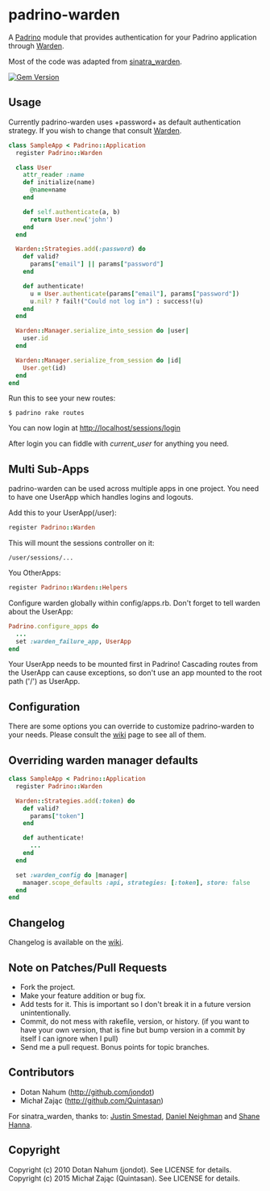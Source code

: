 # padrino-warden

A [Padrino](http://github.com/padrino/padrino-framework) module that provides authentication for your Padrino application through [Warden](http://github.com/hassox/warden).

Most of the code was adapted from [sinatra\_warden](http://github.com/jsmestad/sinatra_warden).

[![Gem
Version](https://badge.fury.io/rb/padrino-warden.svg)](http://badge.fury.io/rb/padrino-warden)

## Usage

Currently padrino-warden uses +password+ as default authentication strategy. If you wish to change that consult
[Warden](http://github.com/hassox/warden).

```ruby
class SampleApp < Padrino::Application
  register Padrino::Warden

  class User
    attr_reader :name
    def initialize(name)
      @name=name
    end

    def self.authenticate(a, b)
      return User.new('john')
    end
  end

  Warden::Strategies.add(:password) do
    def valid?
      params["email"] || params["password"]
    end

    def authenticate!
      u = User.authenticate(params["email"], params["password"])
      u.nil? ? fail!("Could not log in") : success!(u)
    end
  end

  Warden::Manager.serialize_into_session do |user|
    user.id
  end

  Warden::Manager.serialize_from_session do |id|
    User.get(id)
  end
end
```

Run this to see your new routes:

  `$ padrino rake routes`

You can now login at <http://localhost/sessions/login>

After login you can fiddle with *current\_user* for anything you need.

## Multi Sub-Apps

padrino-warden can be used across multiple apps in one project. You need to have one UserApp which handles logins and logouts.

Add this to your UserApp(/user):

```ruby
register Padrino::Warden
```

This will mount the sessions controller on it:

    /user/sessions/...

You OtherApps:

```ruby
register Padrino::Warden::Helpers
```

Configure warden globally within config/apps.rb. Don't forget to tell warden about the UserApp:

```ruby
Padrino.configure_apps do
  ...
  set :warden_failure_app, UserApp
end
```

Your UserApp needs to be mounted first in Padrino! Cascading routes from the UserApp can cause exceptions, so don't use an app mounted to the root path ('/') as UserApp.

## Configuration

There are some options you can override to customize padrino-warden to your
needs. Please consult the
[wiki](https://github.com/jondot/padrino-warden/wiki/Options) page to see all
of them.


## Overriding warden manager defaults

```ruby
class SampleApp < Padrino::Application
  register Padrino::Warden

  Warden::Strategies.add(:token) do
    def valid?
      params["token"]
    end

    def authenticate!
      ...
    end
  end

  set :warden_config do |manager|
    manager.scope_defaults :api, strategies: [:token], store: false
  end
end
```

## Changelog

Changelog is available on the [wiki](https://github.com/jondot/padrino-warden/wiki/Changelog).

## Note on Patches/Pull Requests

* Fork the project.
* Make your feature addition or bug fix.
* Add tests for it. This is important so I don't break it in a
  future version unintentionally.
* Commit, do not mess with rakefile, version, or history.
  (if you want to have your own version, that is fine but bump version in a commit by itself I can ignore when I pull)
* Send me a pull request. Bonus points for topic branches.

## Contributors

* Dotan Nahum (http://github.com/jondot)
* Michał Zając (http://github.com/Quintasan)

For sinatra\_warden, thanks to: [Justin Smestad](http://github.com/jsmestad), [Daniel Neighman](http://github.com/hassox) and [Shane Hanna](http://github.com/shanna).

## Copyright

Copyright (c) 2010 Dotan Nahum (jondot). See LICENSE for details.
Copyright (c) 2015 Michał Zając (Quintasan). See LICENSE for details.
